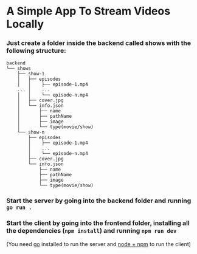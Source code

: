 # A Simple App To Stream Videos Locally

### Just create a folder inside the backend called shows with the following structure:
```
backend
└── shows
    ├── show-1
    │   ├── episodes
    │   │    ├── episode-1.mp4
    ... │    ...
    │   │    └── episode-n.mp4
    │   ├── cover.jpg
    │   └── info.json
    │       ├── name
    │       ├── pathName
    │       ├── image
    │       └── type(movie/show)
    └── show-n
        ├── episodes
        │    ├── episode-1.mp4
        │    ...
        │    └── episode-n.mp4
        ├── cover.jpg
        └── info.json
            ├── name
            ├── pathName
            ├── image
            └── type(movie/show)
```
### Start the server by going into the backend folder and running ```go run .```
### Start the client by going into the frontend folder, installing all the dependencies (```npm install```) and running ```npm run dev```

(You need [go](https:go.dev) installed to run the server and [node + npm](https:nodejs.orgen) to run the client)
